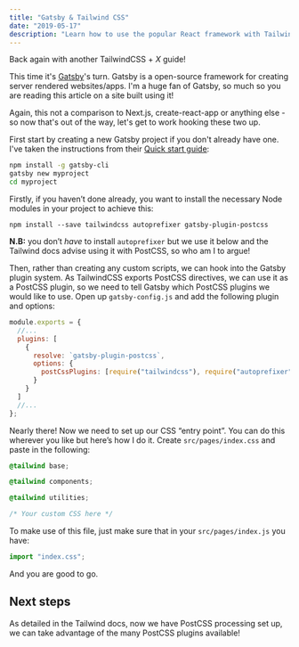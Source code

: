 ```yaml
---
title: "Gatsby & Tailwind CSS"
date: "2019-05-17"
description: "Learn how to use the popular React framework with Tailwind CSS"
---
```


Back again with another TailwindCSS + _X_ guide!

This time it's [Gatsby](https://www.gatsbyjs.org/)'s turn. Gatsby is a open-source framework for creating server rendered websites/apps. I'm a huge fan of Gatsby, so much so you are reading this
article on a site built using it!

Again, this not a comparison to Next.js, create-react-app or anything else - so now that's out of the way, let's get to work hooking these two up.

First start by creating a new Gatsby project if you don't already have one. I've taken the instructions from their [Quick start guide](https://www.gatsbyjs.org/docs/quick-start/):

```bash
npm install -g gatsby-cli
gatsby new myproject
cd myproject
```

Firstly, if you haven’t done already, you want to install the necessary Node modules in your project to achieve this:

```
npm install --save tailwindcss autoprefixer gatsby-plugin-postcss
```

**N.B:** you don’t _have_ to install `autoprefixer` but we use it below and the Tailwind docs advise using it with PostCSS, so who am I to argue!

Then, rather than creating any custom scripts, we can hook into the Gatsby plugin system. As TailwindCSS exports PostCSS directives, we can use it as a PostCSS plugin, so we need to tell Gatsby which
PostCSS plugins we would like to use. Open up `gatsby-config.js` and add the following plugin and options:

```javascript
module.exports = {
  //...
  plugins: [
    {
      resolve: `gatsby-plugin-postcss`,
      options: {
        postCssPlugins: [require("tailwindcss"), require("autoprefixer")]
      }
    }
  ]
  //...
};
```

Nearly there! Now we need to set up our CSS “entry point”. You can do this wherever you like but here’s how I do it. Create `src/pages/index.css` and paste in the following:

```css
@tailwind base;

@tailwind components;

@tailwind utilities;

/* Your custom CSS here */
```

To make use of this file, just make sure that in your `src/pages/index.js` you have:

```javascript
import "index.css";
```

And you are good to go.

## Next steps

As detailed in the Tailwind docs, now we have PostCSS processing set up, we can take advantage of the many PostCSS plugins available!
